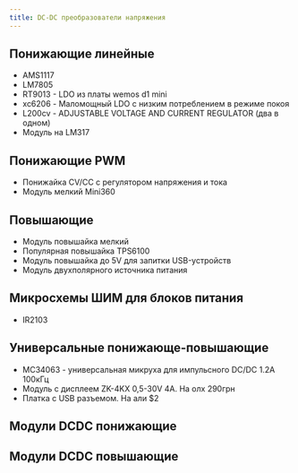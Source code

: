 ```yaml
---
title: DC-DC преобразователи напряжения
---
```


## Понижающие линейные
- AMS1117
- LM7805
- RT9013 - LDO из платы wemos d1 mini
- xc6206 - Маломощный LDO с низким потреблением в режиме покоя 
- L200cv - ADJUSTABLE VOLTAGE AND CURRENT REGULATOR (два в одном)
- Модуль на LM317

## Понижающие PWM
- Понижайка CV/CC с регулятором напряжения и тока
- Модуль мелкий Mini360

## Повышающие
- Модуль повышайка мелкий
- Популярная повышайка TPS6100
- Модуль повышайка до 5V для запитки USB-устройств
- Модуль двухполярного источника питания

## Микросхемы ШИМ для блоков питания
- IR2103



## Универсальные понижающе-повышающие
- MC34063 - универсальная микруха для импульсного DC/DC 1.2А 100кГц 
- Модуль с дисплеем ZK-4KX 0,5-30V 4A. На олх 290грн
- Платка c USB разъемом. На али $2

## Модули DCDC понижающие


## Модули DCDC повышающие

